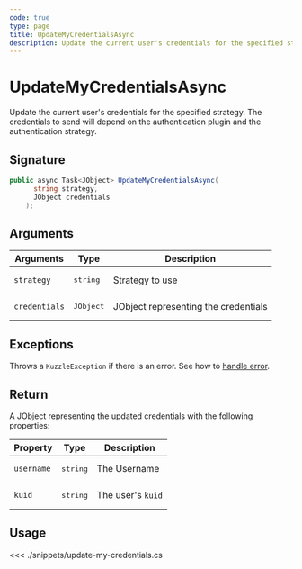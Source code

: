 ```yaml
---
code: true
type: page
title: UpdateMyCredentialsAsync
description: Update the current user's credentials for the specified strategy.
---
```


# UpdateMyCredentialsAsync

Update the current user's credentials for the specified strategy. The credentials to send will depend on the authentication plugin and the authentication strategy.

## Signature

```csharp
public async Task<JObject> UpdateMyCredentialsAsync(
      string strategy,
      JObject credentials
    );
```

## Arguments

| Arguments     | Type               | Description                          |
|---------------|--------------------|--------------------------------------|
| `strategy`    | <pre>string</pre>  | Strategy to use                      |
| `credentials` | <pre>JObject</pre> | JObject representing the credentials |

## Exceptions

Throws a `KuzzleException` if there is an error. See how to [handle error](/sdk/csharp/1/essentials/error-handling).

## Return

A JObject representing the updated credentials with the following properties:

| Property   | Type              | Description       |
|------------|-------------------|-------------------|
| `username` | <pre>string</pre> | The Username      |
| `kuid`     | <pre>string</pre> | The user's `kuid` |

## Usage

<<< ./snippets/update-my-credentials.cs
